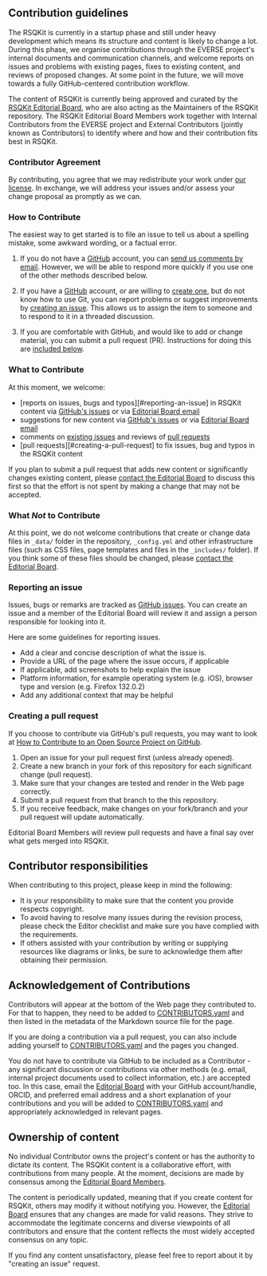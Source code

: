 ## Contribution guidelines

The RSQKit is currently in a startup phase and still under heavy development which means its structure and content is likely to change a lot.
During this phase, we organise contributions through the EVERSE project's internal documents and communication channels, and welcome reports on 
issues and problems with existing pages, fixes to existing content, and reviews of proposed changes.
At some point in the future, we will move towards a fully GitHub-centered contribution workflow.

The content of RSQKit is currently being approved and curated by the [RSQKit Editorial Board][editorial-board], who are also acting as the 
Maintainers of the RSQKit repository.
The RSQKit Editorial Board Members work together with Internal Contributors from the EVERSE project and External Contributors (jointly known as Contributors) 
to identify where and how and their contribution fits best in RSQKit.

### Contributor Agreement

By contributing, you agree that we may redistribute your work under [our
license](LICENSE). In exchange, we will address your issues and/or assess
your change proposal as promptly as we can.

### How to Contribute

The easiest way to get started is to file an issue to tell us about a spelling
mistake, some awkward wording, or a factual error.

1. If you do not have a [GitHub][github] account, you can [send us comments by
   email][contact]. However, we will be able to respond more quickly if you use
   one of the other methods described below.

2. If you have a [GitHub][github] account, or are willing to [create
   one][github-join], but do not know how to use Git, you can report problems
   or suggest improvements by [creating an issue][issues]. This allows us to
   assign the item to someone and to respond to it in a threaded discussion.

3. If you are comfortable with GitHub, and would like to add or change material,
   you can submit a pull request (PR). Instructions for doing this are
   [included below](#creating-a-pull-request).

### What to Contribute

At this moment, we welcome:

- [reports on issues, bugs and typos][#reporting-an-issue] in RSQKit content via [GitHub's issues][issues] or via [Editorial Board email][contact]
- suggestions for new content via [GitHub's issues][issues] or via [Editorial Board email][contact]
- comments on [existing issues][issues] and reviews of [pull requests][pull-requests]
- [pull requests][#creating-a-pull-request] to fix issues, bug and typos in the RSQKit content

If you plan to submit a pull request that adds new content or significantly changes existing content, 
please [contact the Editorial Board][contact] to discuss this first so that 
the effort is not spent by making a change that may not be accepted.

### What *Not* to Contribute

At this point, we do not welcome contributions that create or change data files in `_data/` folder in the repository,
`_config.yml` and other infrastructure files (such as CSS files, page templates and files in the `_includes/` folder).
If you think some of these files should be changed, please [contact the Editorial Board][contact].

### Reporting an issue 

Issues, bugs or remarks are tracked as [GitHub issues][issues]. 
You can create an issue and a member of the Editorial Board will review it and assign a person responsible for looking into it. 

Here are some guidelines for reporting issues.

- Add a clear and concise description of what the issue is.
- Provide a URL of the page where the issue occurs, if applicable
- If applicable, add screenshots to help explain the issue
- Platform information, for example operating system (e.g. iOS), browser type and version (e.g. Firefox 132.0.2)
- Add any additional context that may be helpful

### Creating a pull request

If you choose to contribute via GitHub's pull requests, you may want to look at [How to Contribute to an Open Source Project on GitHub][how-contribute]. 

1. Open an issue for your pull request first (unless already opened).
2. Create a new branch in your fork of this repository for each significant change (pull request).
3. Make sure that your changes are tested and render in the Web page correctly.
4. Submit a pull request from that branch to the this repository.
5. If you receive feedback, make changes on your fork/branch and your pull request will update automatically.

Editorial Board Members will review pull requests and have a final say over what gets merged into RSQKit.


## Contributor responsibilities

When contributing to this project, please keep in mind the following:

- It is your responsibility to make sure that the content you provide respects copyright. 
- To avoid having to resolve many issues during the revision process, please check the Editor checklist and make sure you have complied with the requirements.
- If others assisted with your contribution by writing or supplying resources like diagrams or links, be sure to acknowledge them after obtaining their permission.

## Acknowledgement of Contributions

Contributors will appear at the bottom of the Web page they contributed to. 
For that to happen, they need to be added to [CONTRIBUTORS.yaml][contributors] and then listed in the metadata of the Markdown source file for the page. 

If you are doing a contribution via a pull request, you can also include adding yourself to [CONTRIBUTORS.yaml][contributors] and the pages you changed.

You do not have to contribute via GitHub to be included as a Contributor - any significant discussion or contributions via other methods 
(e.g. email, internal project documents used to collect information, etc.) are accepted too.
In this case, email the [Editorial Board][contact] with your GitHub account/handle, ORCID, and preferred email address and a short explanation of your contributions 
and you will be added to [CONTRIBUTORS.yaml][contributors] and appropriately acknowledged in relevant pages. 


## Ownership of content

No individual Contributor owns the project's content or has the authority to dictate its content. 
The RSQKit content is a collaborative effort, with contributions from many people. 
At the moment, decisions are made by consensus among the [Editorial Board Members][editorial-board].

The content is periodically updated, meaning that if you create content for RSQKit, others may modify it without notifying you. 
However, the [Editorial Board][editorial-board] ensures that any changes are made for valid reasons. 
They strive to accommodate the legitimate concerns and diverse viewpoints of all contributors and ensure that the content reflects the most widely accepted consensus on any topic.

If you find any content unsatisfactory, please feel free to report about it by "creating an issue" request.

[contact]: mailto:rsqkit@lists.certh.gr
[github]: https://github.com
[github-flow]: https://guides.github.com/introduction/flow/
[github-join]: https://github.com/join
[how-contribute]: https://egghead.io/courses/how-to-contribute-to-an-open-source-project-on-github
[issues]: https://github.com/EVERSE-ResearchSoftware/RSQKit/issues
[editorial-board]: http://everse.software/RSQKit/editorial_board
[contributors]: https://github.com/EVERSE-ResearchSoftware/RSQKit/blob/main/_data/CONTRIBUTORS.yaml
[pull-requests]: https://github.com/EVERSE-ResearchSoftware/RSQKit/pulls

